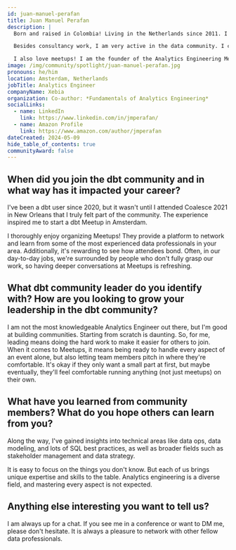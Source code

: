 ```yaml
---
id: juan-manuel-perafan
title: Juan Manuel Perafan
description: |
  Born and raised in Colombia! Living in the Netherlands since 2011. I've been working in the realm of analytics since 2017, focusing on Analytics Engineering, dbt, SQL, data governance, and business intelligence (BI). 

  Besides consultancy work, I am very active in the data community. I co-authored the book *Fundamentals of Analytics Engineering* and have spoken at various conferences and meetups worldwide, including <a href="https://coalesce.getdbt.com/" rel="noopener noreferrer" target="_blank">Coalesce</a>, Linux Foundation OS Summit, Big Data Summit Warsaw, Dutch Big Data Expo, and Developer Week Latin America.

  I also love meetups! I am the founder of the Analytics Engineering Meetup and co-founder of the <a href="https://www.meetup.com/amsterdam-dbt-meetup/" rel="noopener noreferrer" target="_blank">Netherlands dbt Meetup</a>.
image: /img/community/spotlight/juan-manuel-perafan.jpg
pronouns: he/him
location: Amsterdam, Netherlands
jobTitle: Analytics Engineer
companyName: Xebia
organization: Co-author: *Fundamentals of Analytics Engineering*
socialLinks:
  - name: LinkedIn
    link: https://www.linkedin.com/in/jmperafan/
  - name: Amazon Profile
    link: https://www.amazon.com/author/jmperafan
dateCreated: 2024-05-09
hide_table_of_contents: true
communityAward: false
---
```


## When did you join the dbt community and in what way has it impacted your career?

I've been a dbt user since 2020, but it wasn't until I attended Coalesce 2021 in New Orleans that I truly felt part of the community. The experience inspired me to start a dbt Meetup in Amsterdam.

I thoroughly enjoy organizing Meetups! They provide a platform to network and learn from some of the most experienced data professionals in your area. Additionally, it's rewarding to see how attendees bond. Often, in our day-to-day jobs, we're surrounded by people who don't fully grasp our work, so having deeper conversations at Meetups is refreshing.

## What dbt community leader do you identify with? How are you looking to grow your leadership in the dbt community?

I am not the most knowledgeable Analytics Engineer out there, but I'm good at building communities. Starting from scratch is daunting. So, for me, leading means doing the hard work to make it easier for others to join. When it comes to Meetups, it means being ready to handle every aspect of an event alone, but also letting team members pitch in where they're comfortable. It's okay if they only want a small part at first, but maybe eventually, they'll feel comfortable running anything (not just meetups) on their own.

## What have you learned from community members? What do you hope others can learn from you?

Along the way, I've gained insights into technical areas like data ops, data modeling, and lots of SQL best practices, as well as broader fields such as stakeholder management and data strategy.

It is easy to focus on the things you don't know. But each of us brings unique expertise and skills to the table. Analytics engineering is a diverse field, and mastering every aspect is not expected.

## Anything else interesting you want to tell us?

I am always up for a chat. If you see me in a conference or want to DM me, please don't hesitate. It is always a pleasure to network with other fellow data professionals.
